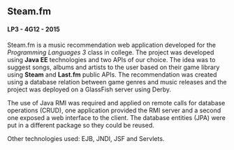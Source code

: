 ## Steam.fm
#### LP3 - 4G12 - 2015

Steam.fm is a music recommendation web application developed for the _Programming Languages 3_ class in college. The project was developed using **Java EE** technologies and two APIs of our choice. The idea was to suggest songs, albums and artists to the user based on their game library using **Steam** and **Last.fm** public APIs. The recommendation was created using a database relation between game genres and music releases and the project was deployed on a GlassFish server using Derby. 

The use of Java RMI was required and applied on remote calls for database operations (CRUD), one application provided the RMI server and a second one exposed a web interface to the client. The database entities (JPA) were put in a different package so they could be reused. 

Other technologies used: EJB, JNDI, JSF and Servlets.
